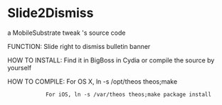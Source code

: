 Slide2Dismiss
=============

a MobileSubstrate tweak 's source code

FUNCTION: Slide right to dismiss bulletin banner

HOW TO INSTALL: Find it in BigBoss in Cydia or compile the source by yourself

HOW TO COMPILE: For OS X, ln -s /opt/theos theos;make
                
                For iOS, ln -s /var/theos theos;make package install
